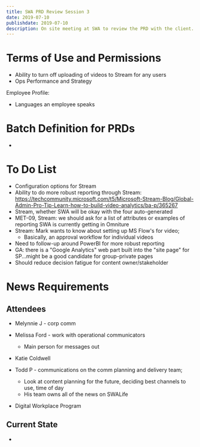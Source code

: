 ```yaml
---
title: SWA PRD Review Session 3
date: 2019-07-10
publishdate: 2019-07-10
description: On site meeting at SWA to review the PRD with the client. This is the third day of reviewing the Excel workbook.
---
```


# Terms of Use and Permissions

* Ability to turn off uploading of videos to Stream for any users
* Ops Performance and Strategy


Employee Profile:

* Languages an employee speaks


# Batch Definition for PRDs

* 



# To Do List

* Configuration options for Stream
* Ability to do more robust reporting through Stream: https://techcommunity.microsoft.com/t5/Microsoft-Stream-Blog/Global-Admin-Pro-Tip-Learn-how-to-build-video-analytics/ba-p/365267
* Stream, whether SWA will be okay with the four auto-generated 
* MET-09, Stream: we should ask for a list of attributes or examples of reporting SWA is currently getting in Omniture
* Stream: Mark wants to know about setting up MS Flow's for video; 
  * Basically, an approval workflow for individual videos
* Need to follow-up around PowerBI for more robust reporting
* GA: there is a "Google Analytics" web part built into the "site page" for SP...might be a good candidate for group-private pages
* Should reduce decision fatigue for content owner/stakeholder 



# News Requirements

## Attendees

* Melynnie J - corp comm
* Melissa Ford - work with operational communicators
  * Main person for messages out
* Katie Coldwell 
* Todd P - communications on the comm planning and delivery team;
  * Look at content planning for the future, deciding best channels to use, time of day
  * His team owns all of the news on SWALife


* Digital Workplace Program


## Current State

* 